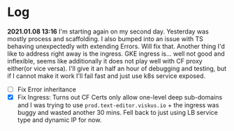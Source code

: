 # Log

**2021.01.08 13:16** I'm starting again on my second day. Yesterday was mostly process and scaffolding. I also bumped into an issue with TS behaving unexpectedly with extending Errors. Will fix that. Another thing I'd like to address right away is the ingress. GKE ingress is... well not good and inflexible, seems like additionally it does not play well with CF proxy either(or vice versa). I'll give it an half an hour of debugging and testing, but if I cannot make it work I'll fail fast and just use k8s service exposed.

- [ ] Fix Error inheritance
- [x] Fix Ingress: Turns out CF Certs only allow one-level deep sub-domains and I was trying to use `prod.text-editor.viskus.io` + the ingress was buggy and wasted another 30 mins. Fell back to just using LB service type and dynamic IP for now.
